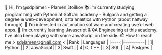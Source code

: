 👋 Hi, I’m @sdplamen - Plamen Stoilkov
📚 I'm currently studying programming with Python at SoftUni academy - Bulgaria and getting a degree in web-development, data analitics with Python (about halfway through).
👀 I’m interested in automation software and creating useful web apps.
🌱 I’m currently learning Javascript & QA Engineering at this academy. I've also been playing with some JavaScript on the side.
📫 How to reach me > sdplamen@gmail.com <
| Rank | Languages |
|-----:|-----------|
|     1| Python    |
|     2| JavaScript|
|     3| Swift     |
|     4| C, C++    |
|     3| SQL       |
|     4| Postgres  |
